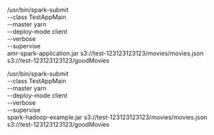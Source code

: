 /usr/bin/spark-submit \
--class TestAppMain \
--master yarn \
--deploy-mode client \
--verbose \
--supervise \
amr-spark-application.jar s3://test-123123123123/movies/movies.json s3://test-123123123123/goodMovies



/usr/bin/spark-submit \
--class TestAppMain \
--master yarn \
--deploy-mode client \
--verbose \
--supervise \
spark-hadoop-example.jar s3://test-123123123123/movies/movies.json s3://test-123123123123/goodMovies
